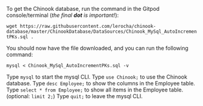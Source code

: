 To get the Chinook database, run the command in the Gitpod console/terminal (*the final **dot** is important!*):

`wget https://raw.githubusercontent.com/lerocha/chinook-database/master/ChinookDatabase/DataSources/Chinook_MySql_AutoIncrementPKs.sql .`

You should now have the file downloaded, and you can run the following command:

`mysql < Chinook_MySql_AutoIncrementPKs.sql -v`

Type `mysql` to start the mysql CLI.
Type `use Chinook;` to use the Chinook database.
Type `desc Employee;` to show the columns in the Employee table.
Type `select * from Employee;` to show all items in the Employee table. (optional: `limit 2;`)
Type `quit;` to leave the mysql CLI.